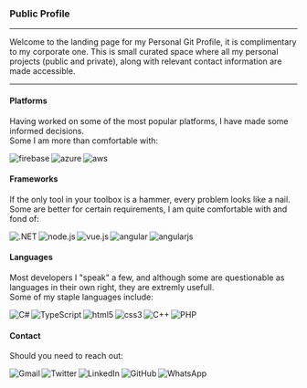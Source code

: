 ### Public Profile
<hr/>
Welcome to the landing page for my Personal Git Profile, it is complimentary to my corporate one. This is small curated space where all my personal projects (public and private), along with relevant contact information are made accessible. <br/>
<hr/>

#### Platforms
Having worked on some of the most popular platforms, I have made some informed decisions. <br/>
Some I am more than comfortable with: <br/>
<p>
  <img align="left" alt="firebase" src="https://img.shields.io/badge/Google%20firebase-232F3E.svg?style=for-the-badge&logo=firebase&logoColor=FFA611" />
  <img align="left" alt="azure" src="https://img.shields.io/badge/Microsoft%20azure-232F3E.svg?style=for-the-badge&logo=microsoft-azure&logoColor=4296f5" />
  <img align="left" alt="aws" src="https://img.shields.io/badge/Amazon%20AWS-232F3E.svg?style=for-the-badge&logo=amazon-aws&logoColor=FFA611" />
</p>
<br/>

#### Frameworks
If the only tool in your toolbox is a hammer, every problem looks like a nail.  <br/>
Some are better for certain requirements, I am quite comfortable with and fond of: <br/>
<p>
 <img align="left" alt=".NET" src="https://img.shields.io/badge/.NET-5C2D91?style=for-the-badge&logo=.net&logoColor=white" />
 <img align="left" alt="node.js" src="https://img.shields.io/badge/Node.js%20-%2343853D.svg?style=for-the-badge&logo=node.js&logoColor=white" />
 <img align="left" alt="vue.js" src="https://img.shields.io/badge/Vue.js-35495E?style=for-the-badge&logo=vue.js&logoColor=4FC08D" />
 <img align="left" alt="angular" src="https://img.shields.io/badge/Angular-DD0031?style=for-the-badge&logo=angular&logoColor=white" />	
 <img align="left" alt="angularjs" src="https://img.shields.io/badge/AngularJS-E23237?style=for-the-badge&logo=angularjs&logoColor=white" />	
</p>
<br/>

#### Languages
Most developers I "speak" a few, and although some are questionable as languages in their own right, they are extremly usefull. <br/>
Some of my staple languages include: <br/>
<p>
 <img align="left" alt="C#" src="https://img.shields.io/badge/C%23-239120?style=for-the-badge&logo=c-sharp&logoColor=white" />
 <img align="left" alt="TypeScript" src="https://img.shields.io/badge/TypeScript-007ACC?style=for-the-badge&logo=typescript&logoColor=white" />
 <img align="left" alt="html5" src="https://img.shields.io/badge/HTML5-E34F26?style=for-the-badge&logo=html5&logoColor=white" />
 <img align="left" alt="css3" src="https://img.shields.io/badge/CSS3-0095D5?style=for-the-badge&logo=css3&logoColor=white" />
 <img align="left" alt="C++" src="https://img.shields.io/badge/C%2B%2B-00599C?style=for-the-badge&logo=c%2B%2B&logoColor=white" />
 <img align="left" alt="PHP" src="https://img.shields.io/badge/PHP-777BB4?style=for-the-badge&logo=php&logoColor=white" />
</p>
<br/>

#### Contact
Should you need to reach out: <br/>
<p>
 <a href="mailto:tomlinson.daniel@gmail.com" target="_blank">
  <img align="left" alt="Gmail" src="https://img.shields.io/badge/Gmail-D14836?style=for-the-badge&logo=gmail&logoColor=white" />
 <a/>
 <a href="https://twitter.com/Tommeloon" target="_blank">
  <img align="left" alt="Twitter" src="https://img.shields.io/badge/Twitter-1DA1F2?style=for-the-badge&logo=twitter&logoColor=white" />
 <a/>
 <a href="https://www.linkedin.com/in/daniel-males-tomlinson/" target="_blank">
  <img align="left" alt="LinkedIn" src="https://img.shields.io/badge/LinkedIn-0077B5?style=for-the-badge&logo=linkedin&logoColor=white" />
 <a/>
 <a href="https://github.com/Damato" target="_blank">
  <img align="left" alt="GitHub" src="https://img.shields.io/badge/GitHub-100000?style=for-the-badge&logo=github&logoColor=white" />
 <a/>
 <a href="https://wa.me/27723033800" target="_blank">
  <img align="left" alt="WhatsApp" src="https://img.shields.io/badge/WhatsApp-25D366?style=for-the-badge&logo=whatsapp&logoColor=white" />
 <a/>
</p>
<br/>
